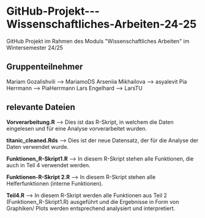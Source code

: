 # GitHub-Projekt---Wissenschaftliches-Arbeiten-24-25
GitHub Projekt im Rahmen des Moduls "Wissenschaftliches Arbeiten" im Wintersemester 24/25
## Gruppenteilnehmer
Mariam Gozalishvili --> MariamoDS 
Arseniia Mikhailova --> asyalevit
Pia Herrmann  --> PiaHerrmann
Lars Engelhard --> LarsTU
## relevante Dateien

**Vorverarbeitung.R** --> Dies ist das R-Skript, in welchem die Daten eingelesen und für eine Analyse vorverarbeitet wurden.

**titanic_cleaned.Rds** --> Dies ist der neue Datensatz, der für die Analyse der Daten verwendet wurde.

**Funktionen_R-Skript1.R** --> In diesem R-Skript stehen alle Funktionen, die auch in Teil 4 verwendet werden.

**Funktionen-R-Skript 2.R** --> In diesem R-Skript stehen alle Helferfunktionen (interne Funktionen).

**Teil4.R** --> In diesem R-Skript werden alle Funktionen aus Teil 2 (Funktionen_R-Skript1.R) ausgeführt und die Ergebnisse in Form von Graphiken/ Plots werden entsprechend analysiert und interpretiert.
